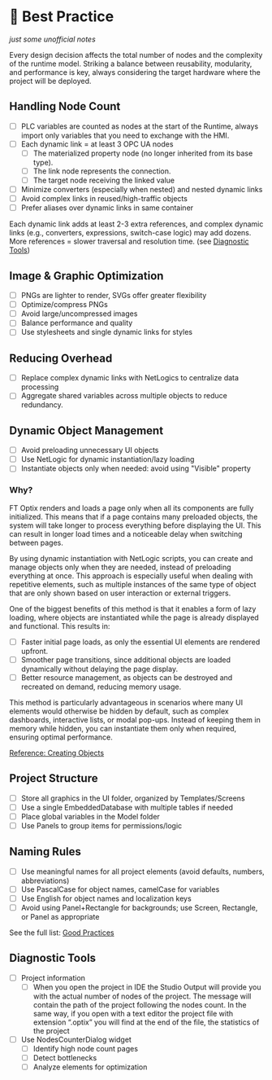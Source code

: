 # 🚀 Best Practice
*just some unofficial notes*

Every design decision affects the total number of nodes and the complexity of the runtime model. Striking a balance between reusability, modularity, and performance is key, always considering the target hardware where the project will be deployed.

## Handling Node Count
- [ ] PLC variables are counted as nodes at the start of the Runtime, always import only variables that you need to exchange with the HMI.
- [ ] Each dynamic link = at least 3 OPC UA nodes
    - [ ] The materialized property node (no longer inherited from its base type).
    - [ ] The link node represents the connection.
    - [ ] The target node receiving the linked value
- [ ] Minimize converters (especially when nested) and nested dynamic links
- [ ] Avoid complex links in reused/high-traffic objects
- [ ] Prefer aliases over dynamic links in same container

Each dynamic link adds at least 2-3 extra references, and complex dynamic links (e.g., converters, expressions, switch-case logic) may add dozens. More references = slower traversal and resolution time.
(see [Diagnostic Tools](#7-diagnostic-tools))

## Image & Graphic Optimization
- [ ] PNGs are lighter to render, SVGs offer greater flexibility
- [ ] Optimize/compress PNGs
- [ ] Avoid large/uncompressed images
- [ ] Balance performance and quality
- [ ] Use stylesheets and single dynamic links for styles

## Reducing Overhead
- [ ] Replace complex dynamic links with NetLogics to centralize data processing
- [ ] Aggregate shared variables across multiple objects to reduce redundancy.

## Dynamic Object Management
- [ ] Avoid preloading unnecessary UI objects
- [ ] Use NetLogic for dynamic instantiation/lazy loading
- [ ] Instantiate objects only when needed: avoid using "Visible" property

### Why?

FT Optix renders and loads a page only when all its components are fully initialized. This means that if a page contains many preloaded objects, the system will take longer to process everything before displaying the UI. This can result in longer load times and a noticeable delay when switching between pages.

By using dynamic instantiation with NetLogic scripts, you can create and manage objects only when they are needed, instead of preloading everything at once. This approach is especially useful when dealing with repetitive elements, such as multiple instances of the same type of object that are only shown based on user interaction or external triggers.

One of the biggest benefits of this method is that it enables a form of lazy loading, where objects are instantiated while the page is already displayed and functional. 
This results in:
- [ ] Faster initial page loads, as only the essential UI elements are rendered upfront.
- [ ] Smoother page transitions, since additional objects are loaded dynamically without delaying the page display.
- [ ] Better resource management, as objects can be destroyed and recreated on demand, reducing memory usage.

This method is particularly advantageous in scenarios where many UI elements would otherwise be hidden by default, such as complex dashboards, interactive lists, or modal pop-ups. Instead of keeping them in memory while hidden, you can instantiate them only when required, ensuring optimal performance.

[Reference: Creating Objects](https://github.com/FactoryTalk-Optix/NetLogic_CheatSheet/blob/main/pages/creating-objects.md#iuaobjects)

## Project Structure
- [ ] Store all graphics in the UI folder, organized by Templates/Screens
- [ ] Use a single EmbeddedDatabase with multiple tables if needed
- [ ] Place global variables in the Model folder
- [ ] Use Panels to group items for permissions/logic

## Naming Rules
- [ ] Use meaningful names for all project elements (avoid defaults, numbers, abbreviations)
- [ ] Use PascalCase for object names, camelCase for variables
- [ ] Use English for object names and localization keys
- [ ] Avoid using Panel+Rectangle for backgrounds; use Screen, Rectangle, or Panel as appropriate

See the full list: [Good Practices](https://github.com/FactoryTalk-Optix/NetLogic_CheatSheet/blob/main/pages/good-practices.md)

## Diagnostic Tools
- [ ] Project information
    - [ ] When you open the project in IDE the Studio Output will provide you with the actual number of nodes of the project. The message will contain the path of the project following the nodes count. In the same way, if you open with a text editor the project file with extension “.optix” you will find at the end of the file, the statistics of the project
- [ ] Use NodesCounterDialog widget
    - [ ] Identify high node count pages
    - [ ] Detect bottlenecks
    - [ ] Analyze elements for optimization
